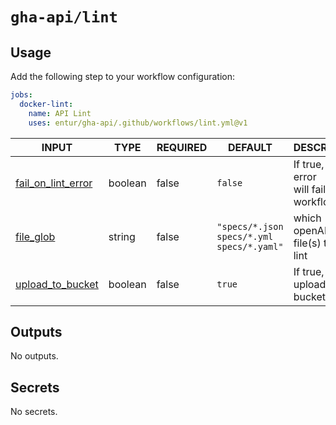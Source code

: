# `gha-api/lint`

## Usage

Add the following step to your workflow configuration:

```yml
jobs:
  docker-lint:
    name: API Lint
    uses: entur/gha-api/.github/workflows/lint.yml@v1
```

<!-- AUTO-DOC-INPUT:START - Do not remove or modify this section -->

|                                         INPUT                                          |  TYPE   | REQUIRED |                  DEFAULT                  |                    DESCRIPTION                     |
|----------------------------------------------------------------------------------------|---------|----------|-------------------------------------------|----------------------------------------------------|
| <a name="input_fail_on_lint_error"></a>[fail_on_lint_error](#input_fail_on_lint_error) | boolean |  false   |                  `false`                  | If true, a lint error <br>will fail the workflow.  |
|              <a name="input_file_glob"></a>[file_glob](#input_file_glob)               | string  |  false   | `"specs/*.json specs/*.yml specs/*.yaml"` |       which openAPI 3.x file(s) to <br>lint        |
|    <a name="input_upload_to_bucket"></a>[upload_to_bucket](#input_upload_to_bucket)    | boolean |  false   |                  `true`                   |         If true, skip upload-to-bucket job         |

<!-- AUTO-DOC-INPUT:END -->

## Outputs

<!-- AUTO-DOC-OUTPUT:START - Do not remove or modify this section -->
No outputs.
<!-- AUTO-DOC-OUTPUT:END -->

## Secrets

<!-- AUTO-DOC-SECRETS:START - Do not remove or modify this section -->
No secrets.
<!-- AUTO-DOC-SECRETS:END -->
